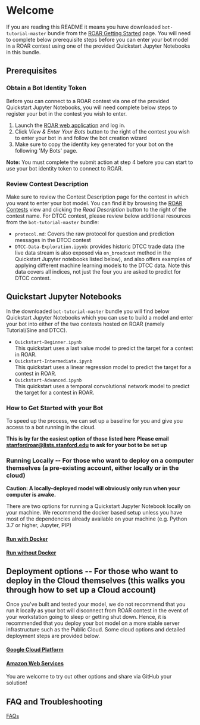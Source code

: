 # Welcome
If you are reading this README it means you have downloaded `bot-tutorial-master` bundle from the [ROAR Getting Started](https://stanford-roar.com/#/guide) page.  You will need to complete below prerequisite steps before you can enter your bot model in a ROAR contest using one of the provided Quickstart Jupyter Notebooks in this bundle. 

## Prerequisites

### Obtain a Bot Identity Token
Before you can connect to a ROAR contest via one of the provided Quickstart Jupyter Notebooks, you will need complete below steps to register your bot in the contest you wish to enter.
1. Launch the [ROAR web application](https://stanford-roar.com) and log in. 
1. Click *View & Enter Your Bots* button to the right of the contest you wish to enter your bot in and follow the bot creation wizard <br/>
1. Make sure to copy the identity key generated for your bot on the following 'My Bots' page.  

**Note:** You must complete the submit action at step 4 before you can start to use your bot identity token to connect to ROAR.

### Review Contest Description
Make sure to review the Contest Description page for the contest in which you want to enter your bot model.  You can find it by browsing the [ROAR Contests](https://stanford-roar.com/#/contests) view and clicking the *Read Description* button to the right of the contest name. For DTCC contest, please review below additional resources from the `bot-tutorial-master` bundle: 
- `protocol.md`: Covers the raw protocol for question and prediction messages in the DTCC contest  
- `DTCC-Data-Exploration.ipynb`: provides historic DTCC trade data (the live data stream is also exposed via `on_broadcast` method in the  Quickstart Jupyter notebooks listed below), and also offers examples of applying different machine learning models to the DTCC data.  Note this data covers all indices, not just the four you are asked to predict for DTCC contest.

## Quickstart Jupyter Notebooks
In the downloaded `bot-tutorial-master` bundle you will find below Quickstart Jupyter Notebooks which you can use to build a model and enter your bot into either of the two contests hosted on ROAR (namely Tutorial/Sine and DTCC).
- `Quickstart-Beginner.ipynb` <br/>
  This quickstart uses a last value model to predict the target for a contest in ROAR.
- `Quickstart-Intermediate.ipynb` <br/>
  This quickstart uses a linear regression model to predict the target for a contest in ROAR.
- `Quickstart-Advanced.ipynb` <br/>
  This quickstart uses a temporal convolutional network model to predict the target for a contest in ROAR.
  
  
### How to Get Started with your Bot ###

To speed up the process, we can set up a baseline for you and give you access to a bot running in the cloud.

**This is by far the easiest option of those listed here**
**Please email stanfordroar@lists.stanford.edu to ask for your bot to be set up**

  
### Running Locally -- For those who want to deploy on a computer themselves (a pre-existing account, either locally or in the cloud)

**Caution: A locally-deployed model will obviously only run when your computer is awake.**

There are two options for running a Quickstart Jupyter Notebook locally on your machine. We recommend the docker based setup unless you have most of the dependencies already available on your machine (e.g. Python 3.7 or higher, Jupyter, PIP) 

#### [Run with Docker](docker.md) <br/>

#### [Run without Docker](basic.md) <br/>

## Deployment options -- For those who want to deploy in the Cloud themselves (this walks you through how to set up a Cloud account)

Once you've built and tested your model, we do not recommend that you run it locally as your bot will disconnect from ROAR contest in the event of your workstation going to sleep or getting shut down.  Hence, it is recommended that you deploy your bot model on a more stable server infrastructure such as the Public Cloud. Some cloud options and detailed deployment steps are provided below.

#### [Google Cloud Platform](gcp.md)
#### [Amazon Web Services](aws.md)

You are welcome to try out other options and share via GitHub your solution!

## FAQ and Troubleshooting
[FAQs](FAQ.md) <br/>

